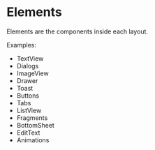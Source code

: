 # Elements

Elements are the components inside each layout.

Examples:

- TextView
- Dialogs
- ImageView
- Drawer
- Toast
- Buttons
- Tabs
- ListView
- Fragments
- BottomSheet
- EditText
- Animations